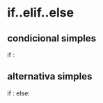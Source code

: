 # if..elif..else

## condicional simples

if <condicao>:
    <corpo do if ou do then>


## alternativa simples

if <condicao>:
    <corpo do if ou do then>
else:
    <corpo do else>

